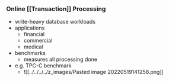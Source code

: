 ### Online [[Transaction]] Processing
+ write-heavy database workloads
+ applications
	+ financial
	+ commercial
	+ medical
+ benchmarks
	+ measures all processing done
+ e.g. TPC-C benchmark
	+ ![[../../../../z_images/Pasted image 20220519141258.png]]

